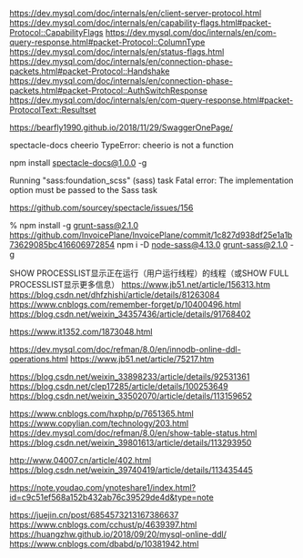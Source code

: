 https://dev.mysql.com/doc/internals/en/client-server-protocol.html
https://dev.mysql.com/doc/internals/en/capability-flags.html#packet-Protocol::CapabilityFlags
https://dev.mysql.com/doc/internals/en/com-query-response.html#packet-Protocol::ColumnType
https://dev.mysql.com/doc/internals/en/status-flags.html
https://dev.mysql.com/doc/internals/en/connection-phase-packets.html#packet-Protocol::Handshake
https://dev.mysql.com/doc/internals/en/connection-phase-packets.html#packet-Protocol::AuthSwitchResponse
https://dev.mysql.com/doc/internals/en/com-query-response.html#packet-ProtocolText::Resultset

https://bearfly1990.github.io/2018/11/29/SwaggerOnePage/

spectacle-docs cheerio TypeError: cheerio is not a function

npm install spectacle-docs@1.0.0 -g 

Running "sass:foundation_scss" (sass) task
Fatal error: The implementation option must be passed to the Sass task

https://github.com/sourcey/spectacle/issues/156

% npm install -g grunt-sass@2.1.0 
https://github.com/InvoicePlane/InvoicePlane/commit/1c827d938df25e1a1b73629085bc416606972854
npm i -D node-sass@4.13.0 grunt-sass@2.1.0 -g



SHOW PROCESSLIST显示正在运行（用户运行线程）的线程（或SHOW FULL PROCESSLIST显示更多信息）
https://www.jb51.net/article/156313.htm
https://blog.csdn.net/dhfzhishi/article/details/81263084
https://www.cnblogs.com/remember-forget/p/10400496.html
https://blog.csdn.net/weixin_34357436/article/details/91768402


https://www.it1352.com/1873048.html


https://dev.mysql.com/doc/refman/8.0/en/innodb-online-ddl-operations.html
https://www.jb51.net/article/75217.htm

https://blog.csdn.net/weixin_33898233/article/details/92531361
https://blog.csdn.net/clep17285/article/details/100253649
https://blog.csdn.net/weixin_33502070/article/details/113159652

https://www.cnblogs.com/hxphp/p/7651365.html
https://www.copylian.com/technology/203.html
https://dev.mysql.com/doc/refman/8.0/en/show-table-status.html
https://blog.csdn.net/weixin_39801613/article/details/113293950

http://www.04007.cn/article/402.html
https://blog.csdn.net/weixin_39740419/article/details/113435445


https://note.youdao.com/ynoteshare1/index.html?id=c9c51ef568a152b432ab76c39529de4d&type=note


https://juejin.cn/post/6854573213167386637
https://www.cnblogs.com/cchust/p/4639397.html
https://huangzhw.github.io/2018/09/20/mysql-online-ddl/
https://www.cnblogs.com/dbabd/p/10381942.html
